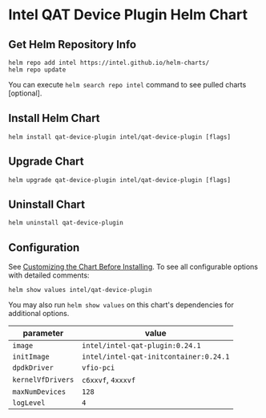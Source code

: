 # Intel QAT Device Plugin Helm Chart

## Get Helm Repository Info
```
helm repo add intel https://intel.github.io/helm-charts/
helm repo update
```

You can execute `helm search repo intel` command to see pulled charts [optional].

## Install Helm Chart
```
helm install qat-device-plugin intel/qat-device-plugin [flags]
```

## Upgrade Chart
```
helm upgrade qat-device-plugin intel/qat-device-plugin [flags]
```

## Uninstall Chart
```
helm uninstall qat-device-plugin
```

## Configuration
See [Customizing the Chart Before Installing](https://helm.sh/docs/intro/using_helm/#customizing-the-chart-before-installing). To see all configurable options with detailed comments:

```console
helm show values intel/qat-device-plugin
```

You may also run `helm show values` on this chart's dependencies for additional options.

|parameter| value |
|---------|-----------|
| `image` | `intel/intel-qat-plugin:0.24.1` |
| `initImage` | `intel/intel-qat-initcontainer:0.24.1` |
| `dpdkDriver` | `vfio-pci` |
| `kernelVfDrivers` | `c6xxvf`, `4xxxvf` |
| `maxNumDevices` | `128` |
| `logLevel` | `4` |

